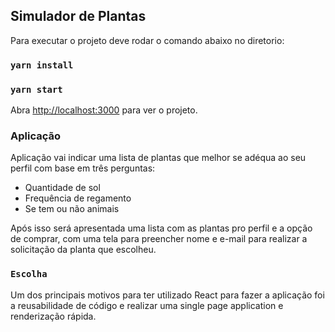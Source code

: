 ## Simulador de Plantas

Para executar o projeto deve rodar o comando abaixo no diretorio:

### `yarn install`
### `yarn start`

Abra [http://localhost:3000](http://localhost:3000) para ver o projeto.

### Aplicação

Aplicação vai indicar uma lista de plantas que melhor se adéqua ao seu perfil com base em três perguntas:

- Quantidade de sol
- Frequência de regamento
- Se tem ou não animais

Após isso será apresentada uma lista com as plantas pro perfil e a opção de comprar, com uma tela para preencher nome e e-mail para realizar a solicitação da planta que escolheu.

### `Escolha`

Um dos principais motivos para ter utilizado React para fazer a aplicação foi a reusabilidade de código e realizar uma single page application e renderização rápida.
